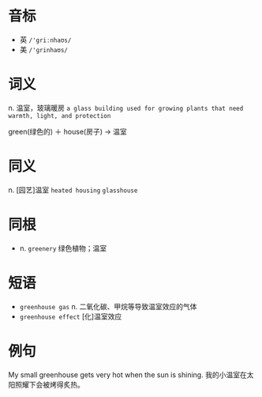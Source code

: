 # 音标

- 英 `/'griːnhaʊs/`
- 美 `/'ɡrinhaʊs/`

# 词义

n. 温室，玻璃暖房
`a glass building used for growing plants that need warmth, light, and protection`



green(绿色的) ＋ house(房子) → 温室

# 同义

n. [园艺]温室
`heated housing` `glasshouse`

# 同根

- n. `greenery` 绿色植物；温室

# 短语

- `greenhouse gas` n. 二氧化碳、甲烷等导致温室效应的气体
- `greenhouse effect` [化]温室效应

# 例句

My small greenhouse gets very hot when the sun is shining.
我的小温室在太阳照耀下会被烤得炙热。


